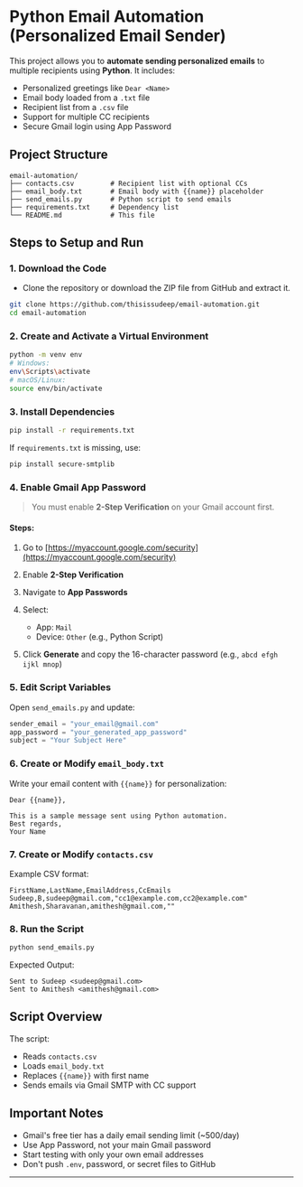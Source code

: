# Python Email Automation (Personalized Email Sender)

This project allows you to **automate sending personalized emails** to multiple recipients using **Python**. It includes:

- Personalized greetings like `Dear <Name>`
- Email body loaded from a `.txt` file
- Recipient list from a `.csv` file
- Support for multiple CC recipients
- Secure Gmail login using App Password


## Project Structure

```
email-automation/
├── contacts.csv         # Recipient list with optional CCs
├── email_body.txt       # Email body with {{name}} placeholder
├── send_emails.py       # Python script to send emails
├── requirements.txt     # Dependency list
└── README.md            # This file
```


## Steps to Setup and Run

### 1. Download the Code

- Clone the repository or download the ZIP file from GitHub and extract it.

```bash
git clone https://github.com/thisissudeep/email-automation.git
cd email-automation
```


### 2. Create and Activate a Virtual Environment

```bash
python -m venv env
# Windows:
env\Scripts\activate
# macOS/Linux:
source env/bin/activate
```


### 3. Install Dependencies

```bash
pip install -r requirements.txt
```

If `requirements.txt` is missing, use:

```bash
pip install secure-smtplib
```


### 4. Enable Gmail App Password

> You must enable **2-Step Verification** on your Gmail account first.

#### Steps:

1. Go to [https://myaccount.google.com/security](https://myaccount.google.com/security)
2. Enable **2-Step Verification**
3. Navigate to **App Passwords**
4. Select:

   - App: `Mail`
   - Device: `Other` (e.g., Python Script)

5. Click **Generate** and copy the 16-character password (e.g., `abcd efgh ijkl mnop`)


### 5. Edit Script Variables

Open `send_emails.py` and update:

```python
sender_email = "your_email@gmail.com"
app_password = "your_generated_app_password"
subject = "Your Subject Here"
```


### 6. Create or Modify `email_body.txt`

Write your email content with `{{name}}` for personalization:

```
Dear {{name}},

This is a sample message sent using Python automation.
Best regards,
Your Name
```


### 7. Create or Modify `contacts.csv`

Example CSV format:

```
FirstName,LastName,EmailAddress,CcEmails
Sudeep,B,sudeep@gmail.com,"cc1@example.com,cc2@example.com"
Amithesh,Sharavanan,amithesh@gmail.com,""
```



### 8. Run the Script

```bash
python send_emails.py
```

Expected Output:

```
Sent to Sudeep <sudeep@gmail.com>
Sent to Amithesh <amithesh@gmail.com>
```


## Script Overview

The script:

- Reads `contacts.csv`
- Loads `email_body.txt`
- Replaces `{{name}}` with first name
- Sends emails via Gmail SMTP with CC support


## Important Notes

- Gmail's free tier has a daily email sending limit (\~500/day)
- Use App Password, not your main Gmail password
- Start testing with only your own email addresses
- Don't push `.env`, password, or secret files to GitHub

---